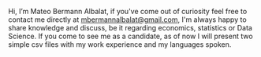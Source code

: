 Hi, I’m Mateo Bermann Albalat, if you've come out of curiosity feel free to contact me directly at mbermannalbalat@gmail.com, I'm always happy to share knowledge and discuss, be it regarding economics, statistics or Data Science.
If you come to see me as a candidate, as of now I will present two  simple csv files with my work experience and my languages spoken.
